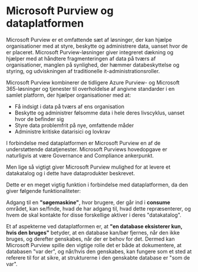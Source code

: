 # Microsoft Purview og dataplatformen

Microsoft Purview er et omfattende sæt af løsninger, der kan hjælpe organisationer med at styre, beskytte og administrere data, uanset hvor de er placeret. Microsoft Purview-løsninger giver integreret dækning og hjælper med at håndtere fragmenteringen af data på tværs af organisationer, manglen på synlighed, der hæmmer databeskyttelse og styring, og udviskningen af traditionelle it-administrationsroller.

Microsoft Purview kombinerer de tidligere Azure Purview- og Microsoft 365-løsninger og tjenester til overholdelse af angivne standarder i en samlet platform, der hjælper organisationer med at:

- Få indsigt i data på tværs af ens organisation
- Beskytte og administrer følsomme data i hele deres livscyklus, uanset hvor de befinder sig
- Styre data problemfrit på nye, omfattende måder
- Administre kritiske datarisici og lovkrav

I forbindelse med dataplatformen er Microsoft Purview en af de understøttende datatjenester. Microsoft Purviews hovedopgave er naturligvis at være Governance and Compliance ankerpunkt.

Men lige så vigtigt giver Microsoft Purview mulighed for at levere et datakatalog og i dette have dataprodukter beskrevet.

Dette er en meget vigtig funktion i forbindelse med dataplatformen, da den giver følgende funktionaliteter:

Adgang til en **"søgemaskine"**, hvor brugere, der går ind i **consume** området, kan se/finde, hvad de har adgang til, hvad dette repræsenterer, og hvem de skal kontakte for disse forskellige aktiver i deres "datakatalog".

Et af aspekterne ved dataplatformen er, at **"en database eksisterer kun, hvis den bruges"** betyder, at en database kan/bør fjernes, når den ikke bruges, og derefter genskabes, når der er behov for det. Dermed kan Microsoft Purview spille den vigtige rolle det er både at dokumentere, at databasen "var der", og når/hvis den genskabes, kan fungere som et sted at referere til for at sikre, at strukturerne i den genskabte database er "som de var".